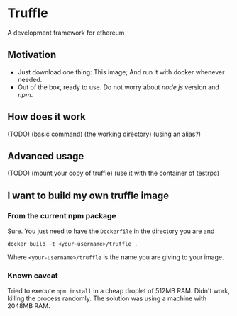 # Truffle

A development framework for ethereum

## Motivation

* Just download one thing: This image; And run it with docker whenever needed.
* Out of the box, ready to use. Do not worry about _node js_ version and _npm_.

## How does it work

(TODO)
(basic command)
(the working directory)
(using an alias?)

## Advanced usage

(TODO)
(mount your copy of truffle)
(use it with the container of testrpc)

## I want to build my own truffle image

### From the current npm package

Sure. You just need to have the `Dockerfile` in the directory you are and

    docker build -t <your-username>/truffle .

Where `<your-username>/truffle` is the name you are giving to your image.

### Known caveat

Tried to execute `npm install` in a cheap droplet of 512MB RAM. Didn't work,
killing the process randomly. The solution was using a machine with 2048MB RAM.
